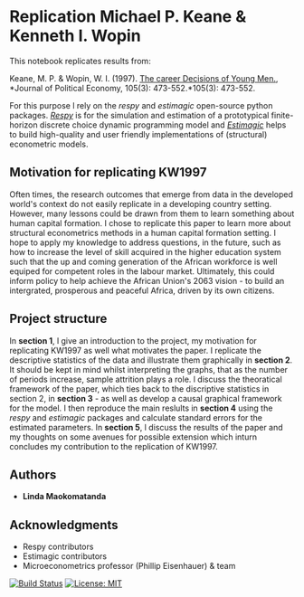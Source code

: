 # Replication Michael P. Keane & Kenneth I. Wopin
This notebook replicates results from:

Keane, M. P. & Wopin, W. I. (1997). [The career Decisions of Young Men.](https://www.jstor.org/stable/10.1086/262080), 
*Journal of Political Economy, 105(3): 473-552.*105(3): 473-552.

For this purpose l rely on the  *respy* and *estimagic* open-source python packages. [*Respy*](https://github.com/OpenSourceEconomics/respy) is for the simulation and estimation of a prototypical finite-horizon discrete choice dynamic programming model and [*Estimagic*](https://github.com/OpenSourceEconomics/estimagic) helps to build high-quality and user friendly implementations of (structural) econometric models.

## Motivation for replicating KW1997

Often times, the research outcomes that emerge from data in the developed world's context do not easily replicate in a developing country setting. However, many lessons could be drawn from them to learn something about human capital formation. I chose to replicate this paper to learn more about structural econometrics methods in a human capital formation setting. I hope to apply my knowledge to address questions, in the future, such as how to increase the level of skill acquired in the higher education system such that the up and coming generation of the African workforce is well equiped for competent roles in the labour market. Ultimately, this could inform policy to help achieve the African Union's 2063 vision - to build an intergrated, prosperous and peaceful Africa, driven by its own citizens.

## Project structure

In **section 1**, l give an introduction to the project, my motivation for replicating KW1997 as well what motivates the paper. I replicate the descriptive statistics of the data and illustrate them graphically in **section 2**. It should be kept in mind whilst interpreting the graphs, that as the number of periods increase, sample attrition plays a role. l discuss the theoratical framework of the paper, which ties back to the discriptive statistics in section 2, in **section 3** - as well as develop a causal graphical framework for the model.  I then reproduce the main reslults in **section 4** using the *respy* and *estimagic* packages and calculate standard errors for the estimated parameters. In **section 5**, l discuss the results of the paper and my thoughts on some avenues for possible extension which inturn concludes my contribution to the replication of KW1997.

## Authors

* **Linda Maokomatanda** 

## Acknowledgments

* Respy contributors
* Estimagic contributors
* Microeconometrics professor (Phillip Eisenhauer) & team


[![Build Status](https://travis-ci.org/HumanCapitalAnalysis/student-project-lindamaok899.svg?branch=lindamaok899)](https://travis-ci.org/HumanCapitalAnalysis/student-project-lindamaok899) [![License: MIT](https://img.shields.io/badge/License-MIT-blue.svg)](HumanCapitalAnalysis/student-project-template/blob/master/LICENSE)
